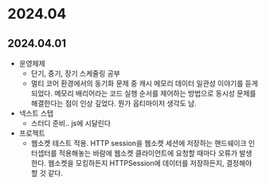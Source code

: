 # 2024.04
## 2024.04.01
- 운영체제
  - 단기, 중기, 장기 스케줄링 공부
  - 멀티 코어 환경에서의 동기화 문제 중 캐시 메모리 데이터 일관성 이야기를 듣게 되었다. 메모리 배리어라는 코드 실행 순서를 제어하는 방법으로 동시성 문제를 해결한다는 점이 인상 깊었다. 뭔가 옵티마이저 생각도 남.
- 넥스트 스텝
  - 스터디 준비.. js에 시달린다
- 프로젝트
  - 웹소켓 테스트 적용. HTTP session을 웹소켓 세션에 저장하는 핸드쉐이크 인터셉터를 적용해놓는 바람에 웹소켓 클라이언트에 요청할 때마다 오류가 발생한다. 웹소켓을 모킹하든지 HTTPSession에 데이터를 저장하든지, 결정해야 할 것 같다.
